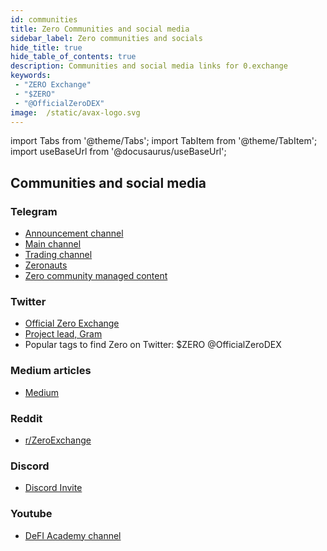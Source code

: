 ```yaml
---
id: communities
title: Zero Communities and social media
sidebar_label: Zero communities and socials
hide_title: true
hide_table_of_contents: true
description: Communities and social media links for 0.exchange
keywords:
 - "ZERO Exchange"
 - "$ZERO"
 - "@OfficialZeroDEX"
image:  /static/avax-logo.svg
---
```


import Tabs from '@theme/Tabs';
import TabItem from '@theme/TabItem';
import useBaseUrl from '@docusaurus/useBaseUrl';

## Communities and social media

### Telegram
* [Announcement channel](https://t.me/ZeroExchangeAnn)
* [Main channel](https://t.me/ZeroExchangeCommunity)
* [Trading channel](https://t.me/zeroexchangetrading)
* [Zeronauts](https://t.me/ZeroExchangeArmy)
* [Zero community managed content](https://t.me/ZeroHodlersCommunity)


### Twitter
* [Official Zero Exchange](https://twitter.com/OfficialZeroDEX)
* [Project lead, Gram](https://twitter.com/GramCustodian)
* Popular tags to find Zero on Twitter: $ZERO @OfficialZeroDEX

### Medium articles
* [Medium](https://medium.com/@OfficialZeroDex)

### Reddit
* [r/ZeroExchange](https://www.reddit.com/r/ZeroExchange/)

### Discord
* [Discord Invite](https://discord.gg/2BZJyN5z)

### Youtube
* [DeFI Academy channel](https://www.youtube.com/playlist?list=PLUrP9cz-3kCehfLJRhulrizJQ_4cOcpy4)
